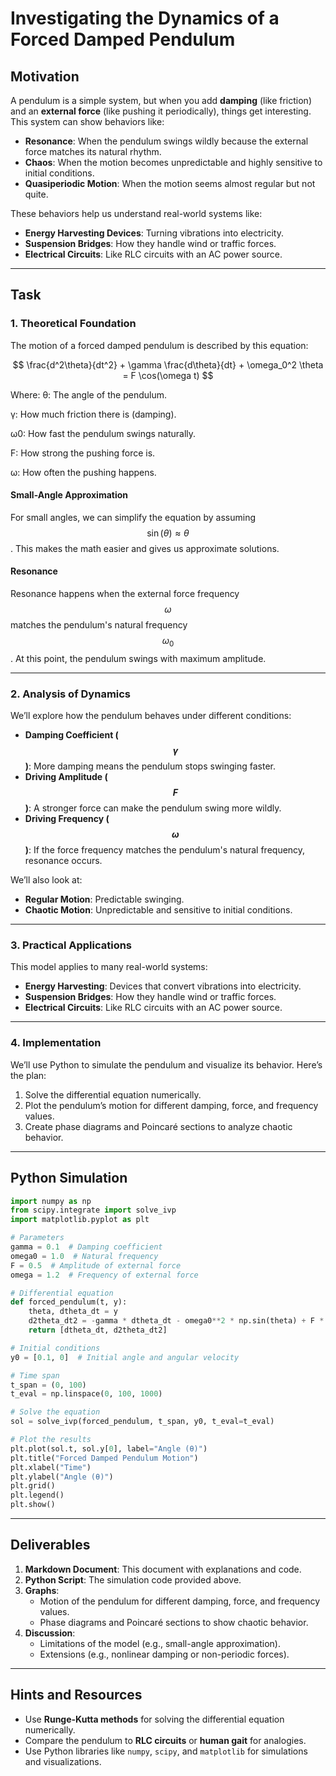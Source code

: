 # Investigating the Dynamics of a Forced Damped Pendulum

## Motivation
A pendulum is a simple system, but when you add **damping** (like friction) and an **external force** (like pushing it periodically), things get interesting. This system can show behaviors like:
- **Resonance**: When the pendulum swings wildly because the external force matches its natural rhythm.
- **Chaos**: When the motion becomes unpredictable and highly sensitive to initial conditions.
- **Quasiperiodic Motion**: When the motion seems almost regular but not quite.

These behaviors help us understand real-world systems like:
- **Energy Harvesting Devices**: Turning vibrations into electricity.
- **Suspension Bridges**: How they handle wind or traffic forces.
- **Electrical Circuits**: Like RLC circuits with an AC power source.

---

## Task

### 1. Theoretical Foundation
The motion of a forced damped pendulum is described by this equation:

$$
\frac{d^2\theta}{dt^2} + \gamma \frac{d\theta}{dt} + \omega_0^2 \theta = F \cos(\omega t)
$$

Where:
θ: The angle of the pendulum.

γ: How much friction there is (damping).

ω0: How fast the pendulum swings naturally.

F: How strong the pushing force is.

ω: How often the pushing happens.

#### Small-Angle Approximation
For small angles, we can simplify the equation by assuming $$ \sin(\theta) \approx \theta $$. This makes the math easier and gives us approximate solutions.

#### Resonance
Resonance happens when the external force frequency $$ \omega $$ matches the pendulum's natural frequency $$ \omega_0 $$. At this point, the pendulum swings with maximum amplitude.

---

### 2. Analysis of Dynamics
We’ll explore how the pendulum behaves under different conditions:
- **Damping Coefficient ($$ \gamma $$)**: More damping means the pendulum stops swinging faster.
- **Driving Amplitude ($$ F $$)**: A stronger force can make the pendulum swing more wildly.
- **Driving Frequency ($$ \omega $$)**: If the force frequency matches the pendulum's natural frequency, resonance occurs.

We’ll also look at:
- **Regular Motion**: Predictable swinging.
- **Chaotic Motion**: Unpredictable and sensitive to initial conditions.

---

### 3. Practical Applications
This model applies to many real-world systems:
- **Energy Harvesting**: Devices that convert vibrations into electricity.
- **Suspension Bridges**: How they handle wind or traffic forces.
- **Electrical Circuits**: Like RLC circuits with an AC power source.

---

### 4. Implementation
We’ll use Python to simulate the pendulum and visualize its behavior. Here’s the plan:
1. Solve the differential equation numerically.
2. Plot the pendulum’s motion for different damping, force, and frequency values.
3. Create phase diagrams and Poincaré sections to analyze chaotic behavior.

---

## Python Simulation

```python
import numpy as np
from scipy.integrate import solve_ivp
import matplotlib.pyplot as plt

# Parameters
gamma = 0.1  # Damping coefficient
omega0 = 1.0  # Natural frequency
F = 0.5  # Amplitude of external force
omega = 1.2  # Frequency of external force

# Differential equation
def forced_pendulum(t, y):
    theta, dtheta_dt = y
    d2theta_dt2 = -gamma * dtheta_dt - omega0**2 * np.sin(theta) + F * np.cos(omega * t)
    return [dtheta_dt, d2theta_dt2]

# Initial conditions
y0 = [0.1, 0]  # Initial angle and angular velocity

# Time span
t_span = (0, 100)
t_eval = np.linspace(0, 100, 1000)

# Solve the equation
sol = solve_ivp(forced_pendulum, t_span, y0, t_eval=t_eval)

# Plot the results
plt.plot(sol.t, sol.y[0], label="Angle (θ)")
plt.title("Forced Damped Pendulum Motion")
plt.xlabel("Time")
plt.ylabel("Angle (θ)")
plt.grid()
plt.legend()
plt.show()
```

---

## Deliverables
1. **Markdown Document**: This document with explanations and code.
2. **Python Script**: The simulation code provided above.
3. **Graphs**:
   - Motion of the pendulum for different damping, force, and frequency values.
   - Phase diagrams and Poincaré sections to show chaotic behavior.
4. **Discussion**:
   - Limitations of the model (e.g., small-angle approximation).
   - Extensions (e.g., nonlinear damping or non-periodic forces).

---

## Hints and Resources
- Use **Runge-Kutta methods** for solving the differential equation numerically.
- Compare the pendulum to **RLC circuits** or **human gait** for analogies.
- Use Python libraries like `numpy`, `scipy`, and `matplotlib` for simulations and visualizations.

